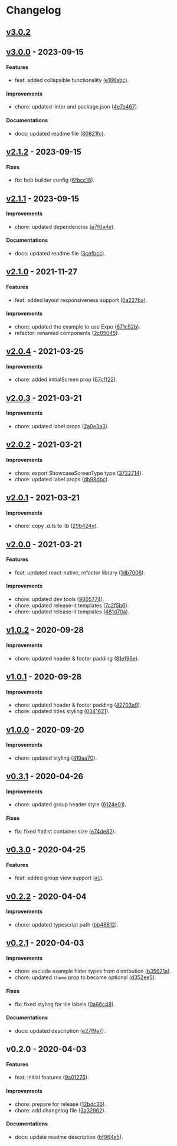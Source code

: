# Changelog

## [v3.0.2](https://github.com/gorhom/showcase-template/compare/v3.0.0...v3.0.2)

## [v3.0.0](https://github.com/gorhom/showcase-template/compare/v2.1.2...v3.0.0) - 2023-09-15

#### Features

- feat: added collapsible functionality ([e166abc](https://github.com/gorhom/showcase-template/commit/e166abcc94a6b9c5c8bf68eeedb7c67b3c89c7e5)).

#### Improvements

- chore: updated linter and package.json ([4e7e467](https://github.com/gorhom/showcase-template/commit/4e7e46789b691e247fcdc6c7ba08ec58d5c493f5)).

#### Documentations

- docs: updated readme file ([80821fc](https://github.com/gorhom/showcase-template/commit/80821fcb5b7be9dd8c1166b6eab7842e53b4445a)).

## [v2.1.2](https://github.com/gorhom/showcase-template/compare/v2.1.1...v2.1.2) - 2023-09-15

#### Fixes

- fix: bob builder config ([6fbcc18](https://github.com/gorhom/showcase-template/commit/6fbcc18de358f29690cd210eaf6eedc6eaf2ea3a)).

## [v2.1.1](https://github.com/gorhom/showcase-template/compare/v2.1.0...v2.1.1) - 2023-09-15

#### Improvements

- chore: updated dependencies ([a7f0a4e](https://github.com/gorhom/showcase-template/commit/a7f0a4e120f2f4cb3404c0deadb3f1c2572ffd3d)).

#### Documentations

- docs: updated readme file ([3cefbcc](https://github.com/gorhom/showcase-template/commit/3cefbcca27349665aa47bd5bd38cbd56aa6c548a)).

## [v2.1.0](https://github.com/gorhom/showcase-template/compare/v2.0.4...v2.1.0) - 2021-11-27

#### Features

- feat: added layout responsiveness support ([0a227ba](https://github.com/gorhom/showcase-template/commit/0a227ba2867d364abcf3a78ef989b0c4a3bed712)).

#### Improvements

- chore: updated the example to use Expo ([671c52b](https://github.com/gorhom/showcase-template/commit/671c52bcabb612c006c3f29249a2b2db6f21310d)).
- refactor: renamed components ([2c05045](https://github.com/gorhom/showcase-template/commit/2c050455b3d6df348866547f017dd96b7febf273)).

## [v2.0.4](https://github.com/gorhom/showcase-template/compare/v2.0.3...v2.0.4) - 2021-03-25

#### Improvements

- chore: added initialScreen prop ([67cf122](https://github.com/gorhom/showcase-template/commit/67cf12224adefd46b2cbaf43033a18c25f7c3d6a)).

## [v2.0.3](https://github.com/gorhom/showcase-template/compare/v2.0.2...v2.0.3) - 2021-03-21

#### Improvements

- chore: updated label props ([2a0e3a3](https://github.com/gorhom/showcase-template/commit/2a0e3a3603ad03cbeaea54ed20e72f1a71ccb5c9)).

## [v2.0.2](https://github.com/gorhom/showcase-template/compare/v2.0.1...v2.0.2) - 2021-03-21

#### Improvements

- chore: export ShowcaseScreenType type ([3722714](https://github.com/gorhom/showcase-template/commit/3722714c623786eaf700c51926e4fa449c21adff)).
- chore: updated label props ([db98dbc](https://github.com/gorhom/showcase-template/commit/db98dbc032fbe09a92d4e99a5bae122ff5d35d8c)).

## [v2.0.1](https://github.com/gorhom/showcase-template/compare/v2.0.0...v2.0.1) - 2021-03-21

#### Improvements

- chore: copy .d.ts to lib ([29b424e](https://github.com/gorhom/showcase-template/commit/29b424e8ea0b9289b6ad836fb4c452d93064f87a)).

## [v2.0.0](https://github.com/gorhom/showcase-template/compare/v1.0.2...v2.0.0) - 2021-03-21

#### Features

- feat: updated react-native, refactor library ([1db7006](https://github.com/gorhom/showcase-template/commit/1db70060b13fe788bdc9d32a91bef8f62f85ee40)).

#### Improvements

- chore: updated dev tools ([9805774](https://github.com/gorhom/showcase-template/commit/980577409bc7e0c7d8d2a850b60a468aadf86922)).
- chore: updated release-it templates ([7c2f5b6](https://github.com/gorhom/showcase-template/commit/7c2f5b6acbc04c19097e7cab479feb1d95c8330e)).
- chore: updated release-it templates ([481d70a](https://github.com/gorhom/showcase-template/commit/481d70af1bb90f6fab045a6ca04cc3bcf263e9c3)).

## [v1.0.2](https://github.com/gorhom/showcase-template/compare/v1.0.1...v1.0.2) - 2020-09-28

#### Improvements

- chore: updated header & footer padding ([81e196e](https://github.com/gorhom/showcase-template/commit/81e196eac6b18090a618199b48f6399c4fb31b5e)).

## [v1.0.1](https://github.com/gorhom/showcase-template/compare/v1.0.0...v1.0.1) - 2020-09-28

#### Improvements

- chore: updated header & footer padding ([42703a9](https://github.com/gorhom/showcase-template/commit/42703a96e3414a1c2816826cabbe8b403d0311b6)).
- chore: updated titles styling ([0341621](https://github.com/gorhom/showcase-template/commit/034162135e0a93b4b7cffba1c700c875b75dc7cb)).

## [v1.0.0](https://github.com/gorhom/showcase-template/compare/v0.3.1...v1.0.0) - 2020-09-20

#### Improvements

- chore: updated styling ([419aa70](https://github.com/gorhom/showcase-template/commit/419aa700e57b3f73c52763bca3b3d5588687d82d)).

## [v0.3.1](https://github.com/gorhom/showcase-template/compare/v0.3.0...v0.3.1) - 2020-04-26

#### Improvements

- chore: updated group header style ([6124e01](https://github.com/gorhom/showcase-template/commit/6124e01f3a0fdce942d7645f5ea2bb7d3f9ed135)).

#### Fixes

- fix: fixed flatlist container size ([e74de82](https://github.com/gorhom/showcase-template/commit/e74de8298cbe416f2d4ffbdaebdb34c4aea0c35f)).

## [v0.3.0](https://github.com/gorhom/showcase-template/compare/v0.2.2...v0.3.0) - 2020-04-25

#### Features

- feat: added group view support ([`#1`](https://github.com/gorhom/showcase-template/pull/1)).

## [v0.2.2](https://github.com/gorhom/showcase-template/compare/v0.2.1...v0.2.2) - 2020-04-04

#### Improvements

- chore: updated typescript path ([bb48812](https://github.com/gorhom/showcase-template/commit/bb488123bf9f266a4e88885c2ada32cb4cbfd8bd)).

## [v0.2.1](https://github.com/gorhom/showcase-template/compare/v0.2.0...v0.2.1) - 2020-04-03

#### Improvements

- chore: exclude example filder types from distribution ([b35621a](https://github.com/gorhom/showcase-template/commit/b35621ad6b93fc774ccb5bb089478defb09a8ed2)).
- chore: updated `theme` prop to become optional ([d352ee5](https://github.com/gorhom/showcase-template/commit/d352ee558effcf68803162594d1e4feb97ab4d4f)).

#### Fixes

- fix: fixed styling for tile labels ([0a66c48](https://github.com/gorhom/showcase-template/commit/0a66c48631ee1d465b50460af3bc3bdbce25d1cd)).

#### Documentations

- docs: updated description ([e27f9a7](https://github.com/gorhom/showcase-template/commit/e27f9a755913d967b8ff13fd475063c7bc687302)).

## v0.2.0 - 2020-04-03

#### Features

- feat: initial features ([9a01276](https://github.com/gorhom/showcase-template/commit/9a01276c293f548d4cc3fb201b122a5da419548b)).

#### Improvements

- chore: prepare for release ([12bdc36](https://github.com/gorhom/showcase-template/commit/12bdc36d2b99dabef6110d9e5ea55bc9be99a5cb)).
- chore: add changelog file ([3a32962](https://github.com/gorhom/showcase-template/commit/3a3296234d15de0e659ef48a9472ef9306d7f49c)).

#### Documentations

- docs: update readme description ([bf964a5](https://github.com/gorhom/showcase-template/commit/bf964a564110eeddc40254883cec5d81373fc04b)).
